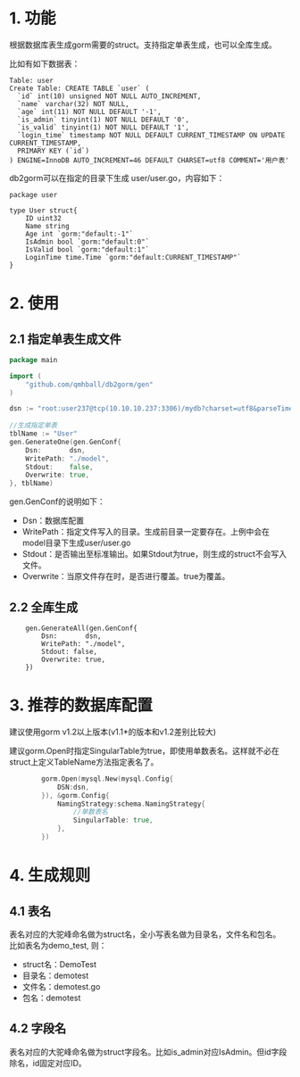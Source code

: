 # 1. 功能
根据数据库表生成gorm需要的struct。支持指定单表生成，也可以全库生成。

比如有如下数据表：
```mysql
Table: user
Create Table: CREATE TABLE `user` (
  `id` int(10) unsigned NOT NULL AUTO_INCREMENT,
  `name` varchar(32) NOT NULL,
  `age` int(11) NOT NULL DEFAULT '-1',
  `is_admin` tinyint(1) NOT NULL DEFAULT '0',
  `is_valid` tinyint(1) NOT NULL DEFAULT '1',
  `login_time` timestamp NOT NULL DEFAULT CURRENT_TIMESTAMP ON UPDATE CURRENT_TIMESTAMP,
  PRIMARY KEY (`id`)
) ENGINE=InnoDB AUTO_INCREMENT=46 DEFAULT CHARSET=utf8 COMMENT='用户表'
```

db2gorm可以在指定的目录下生成 user/user.go，内容如下：

```
package user

type User struct{
    ID uint32 
    Name string 
    Age int `gorm:"default:-1"`
    IsAdmin bool `gorm:"default:0"`
    IsValid bool `gorm:"default:1"`
    LoginTime time.Time `gorm:"default:CURRENT_TIMESTAMP"`
}
```

# 2. 使用
## 2.1 指定单表生成文件
```go
package main

import (
    "github.com/qmhball/db2gorm/gen"
)

dsn := "root:user237@tcp(10.10.10.237:3306)/mydb?charset=utf8&parseTime=true&loc=Local"
        
//生成指定单表
tblName := "User"
gen.GenerateOne(gen.GenConf{
    Dsn:       dsn,
    WritePath: "./model",
    Stdout:    false,
    Overwrite: true,
}, tblName)
```

gen.GenConf的说明如下：
- Dsn：数据库配置
- WritePath：指定文件写入的目录。生成前目录一定要存在。上例中会在model目录下生成user/user.go
- Stdout：是否输出至标准输出。如果Stdout为true，则生成的struct不会写入文件。
- Overwrite：当原文件存在时，是否进行覆盖。true为覆盖。


## 2.2 全库生成
```
    gen.GenerateAll(gen.GenConf{
        Dsn:       dsn,
        WritePath: "./model",
        Stdout: false,
        Overwrite: true,
    })
```

# 3. 推荐的数据库配置
建议使用gorm v1.2以上版本(v1.1*的版本和v1.2差别比较大)

建议gorm.Open时指定SingularTable为true，即使用单数表名。这样就不必在struct上定义TableName方法指定表名了。

```go
        gorm.Open(mysql.New(mysql.Config{
			DSN:dsn,
		}), &gorm.Config{
			NamingStrategy:schema.NamingStrategy{
			    //单数表名
				SingularTable: true,
			},
		})
```

# 4. 生成规则
## 4.1 表名
表名对应的大驼峰命名做为struct名，全小写表名做为目录名，文件名和包名。
比如表名为demo_test, 则：
- struct名：DemoTest
- 目录名：demotest
- 文件名：demotest.go
- 包名：demotest


## 4.2 字段名
表名对应的大驼峰命名做为struct字段名。比如is_admin对应IsAdmin。但id字段除名，id固定对应ID。



